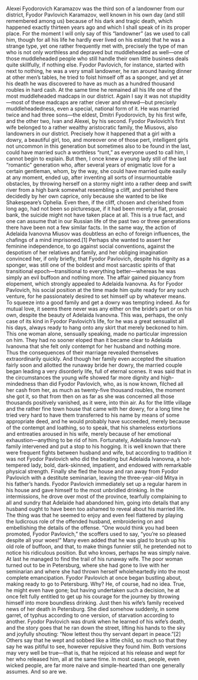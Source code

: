 Alexei Fyodorovich Karamazov was the third son of a landowner from our district, Fyodor Pavlovich Karamazov, well known in his own day (and still remembered among us) because of his dark and tragic death, which happened exactly thirteen years ago and which I shall speak of in its proper place. For the moment I will only say of this “landowner” (as we used to call him, though for all his life he hardly ever lived on his estate) that he was a strange type, yet one rather frequently met with, precisely the type of man who is not only worthless and depraved but muddleheaded as well—one of those muddleheaded people who still handle their own little business deals quite skillfully, if nothing else. Fyodor Pavlovich, for instance, started with next to nothing, he was a very small landowner, he ran around having dinner at other men’s tables, he tried to foist himself off as a sponger, and yet at his death he was discovered to have as much as a hundred thousand roubles in hard cash. At the same time he remained all his life one of the most muddleheaded madcaps in our district. Again I say it was not stupidity—most of these madcaps are rather clever and shrewd—but precisely muddleheadedness, even a special, national form of it.
He was married twice and had three sons—the eldest, Dmitri Fyodorovich, by his first wife, and the other two, Ivan and Alexei, by his second. Fyodor Pavlovich’s first wife belonged to a rather wealthy aristocratic family, the Miusovs, also landowners in our district. Precisely how it happened that a girl with a dowry, a beautiful girl, too, and moreover one of those pert, intelligent girls not uncommon in this generation but sometimes also to be found in the last, could have married such a worthless “runt,” as everyone used to call him, I cannot begin to explain. But then, I once knew a young lady still of the last “romantic” generation who, after several years of enigmatic love for a certain gentleman, whom, by the way, she could have married quite easily at any moment, ended up, after inventing all sorts of insurmountable obstacles, by throwing herself on a stormy night into a rather deep and swift river from a high bank somewhat resembling a cliff, and perished there decidedly by her own caprice, only because she wanted to be like Shakespeare’s Ophelia. Even then, if the cliff, chosen and cherished from long ago, had not been so picturesque, if it had been merely a flat, prosaic bank, the suicide might not have taken place at all. This is a true fact, and one can assume that in our Russian life of the past two or three generations there have been not a few similar facts. In the same way, the action of Adelaida Ivanovna Miusov was doubtless an echo of foreign influences, the chafings of a mind imprisoned.[1] Perhaps she wanted to assert her feminine independence, to go against social conventions, against the despotism of her relatives and family, and her obliging imagination convinced her, if only briefly, that Fyodor Pavlovich, despite his dignity as a sponger, was still one of the boldest and most sarcastic spirits of that transitional epoch—transitional to everything better—whereas he was simply an evil buffoon and nothing more. The affair gained piquancy from elopement, which strongly appealed to Adelaida Ivanovna. As for Fyodor Pavlovich, his social position at the time made him quite ready for any such venture, for he passionately desired to set himself up by whatever means. To squeeze into a good family and get a dowry was tempting indeed. As for mutual love, it seems there never was any either on the bride’s part or on his own, despite the beauty of Adelaida Ivanovna. This was, perhaps, the only case of its kind in Fyodor Pavlovich’s life, for he was a great sensualist all his days, always ready to hang onto any skirt that merely beckoned to him. This one woman alone, sensually speaking, made no particular impression on him.
They had no sooner eloped than it became clear to Adelaida Ivanovna that she felt only contempt for her husband and nothing more. Thus the consequences of their marriage revealed themselves extraordinarily quickly. And though her family even accepted the situation fairly soon and allotted the runaway bride her dowry, the married couple began leading a very disorderly life, full of eternal scenes. It was said that in the circumstances the young wife showed far more dignity and high-mindedness than did Fyodor Pavlovich, who, as is now known, filched all her cash from her, as much as twenty-five thousand roubles, the moment she got it, so that from then on as far as she was concerned all those thousands positively vanished, as it were, into thin air. As for the little village and the rather fine town house that came with her dowry, for a long time he tried very hard to have them transferred to his name by means of some appropriate deed, and he would probably have succeeded, merely because of the contempt and loathing, so to speak, that his shameless extortions and entreaties aroused in his wife, merely because of her emotional exhaustion—anything to be rid of him. Fortunately, Adelaida Ivanov-na’s family intervened and put a stop to his hogging. It is well known that there were frequent fights between husband and wife, but according to tradition it was not Fyodor Pavlovich who did the beating but Adelaida Ivanovna, a hot-tempered lady, bold, dark-skinned, impatient, and endowed with remarkable physical strength. Finally she fled the house and ran away from Fyodor Pavlovich with a destitute seminarian, leaving the three-year-old Mitya in his father’s hands. Fyodor Pavlovich immediately set up a regular harem in his house and gave himself to the most unbridled drinking. In the intermissions, he drove over most of the province, tearfully complaining to all and sundry that Adelaide had abandoned him, going into details that any husband ought to have been too ashamed to reveal about his married life. The thing was that he seemed to enjoy and even feel flattered by playing the ludicrous role of the offended husband, embroidering on and embellishing the details of the offense. “One would think you had been promoted, Fyodor Pavlovich,” the scoffers used to say, “you’re so pleased despite all your woes!” Many even added that he was glad to brush up his old role of buffoon, and that, to make things funnier still, he pretended not to notice his ridiculous position. But who knows, perhaps he was simply naive. At last he managed to find the trail of his runaway wife. The poor woman turned out to be in Petersburg, where she had gone to live with her seminarian and where she had thrown herself wholeheartedly into the most complete emancipation. Fyodor Pavlovich at once began bustling about, making ready to go to Petersburg. Why? He, of course, had no idea. True, he might even have gone; but having undertaken such a decision, he at once felt fully entitled to get up his courage for the journey by throwing himself into more boundless drinking. Just then his wife’s family received news of her death in Petersburg. She died somehow suddenly, in some garret, of typhus according to one version, of starvation according to another. Fyodor Pavlovich was drunk when he learned of his wife’s death, and the story goes that he ran down the street, lifting his hands to the sky and joyfully shouting: “Now lettest thou thy servant depart in peace.”[2] Others say that he wept and sobbed like a little child, so much so that they say he was pitiful to see, however repulsive they found him. Both versions may very well be true—that is, that he rejoiced at his release and wept for her who released him, all at the same time. In most cases, people, even wicked people, are far more naive and simple-hearted than one generally assumes. And so are we.